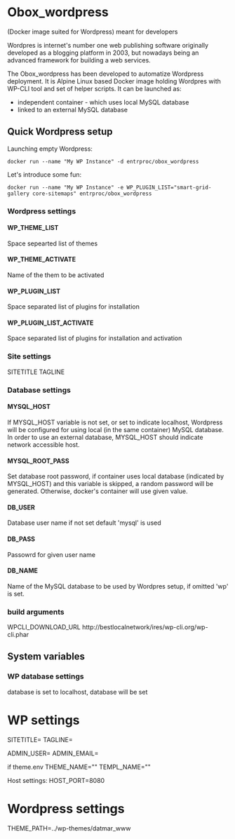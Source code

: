 # Obox_wordpress
(Docker image suited for Wordpress) meant for developers

Wordpres is internet's number one web publishing software originally developed as a blogging platform in 2003, but nowadays being an advanced framework for building a web services.

The Obox_wordpress has been developed to automatize Wordpress deployment. It is Alpine Linux based Docker image holding Wordpres with WP-CLI tool and set of helper scripts. It can be launched as: 
* independent container - which uses local MySQL database
* linked to an external MySQL database

## Quick Wordpress setup
Launching empty Wordpress: 
```
docker run --name "My WP Instance" -d entrproc/obox_wordpress
```
Let's introduce some fun: 
```
docker run --name "My WP Instance" -e WP_PLUGIN_LIST="smart-grid-gallery core-sitemaps" entrproc/obox_wordpress
```


### Wordpress settings

#### WP_THEME_LIST
Space sepearted list of themes

#### WP_THEME_ACTIVATE
Name of the them to be activated

#### WP_PLUGIN_LIST
Space separated list of plugins for installation
#### WP_PLUGIN_LIST_ACTIVATE
Space separated list of plugins for installation and activation

### Site settings
SITETITLE
TAGLINE

### Database settings

#### MYSQL_HOST
If MYSQL_HOST variable is not set, or set to indicate localhost, Wordpress will be configured for using local (in the same container) MySQL database.
In order to use an external database, MYSQL_HOST should indicate network 
accessible host.

#### MYSQL_ROOT_PASS
Set database root password, if container uses local database (indicated by MYSQL_HOST) and this variable is skipped, a random password will be generated. Otherwise, docker's container will use given value.

#### DB_USER
Database user name if not set default 'mysql' is used

#### DB_PASS
Passowrd for given user name

#### DB_NAME
Name of the MySQL database to be used by Wordpres setup, if omitted 'wp' is set.


### build arguments
WPCLI_DOWNLOAD_URL
http://bestlocalnetwork/ires/wp-cli.org/wp-cli.phar


## System variables

### WP database settings



database is set to localhost, database will be set
# WP settings
SITETITLE=
TAGLINE=

ADMIN_USER=
ADMIN_EMAIL=

if theme.env
THEME_NAME=""
TEMPL_NAME=""


Host settings: 
HOST_PORT=8080


# Wordpress settings
THEME_PATH=../wp-themes/datmar_www


